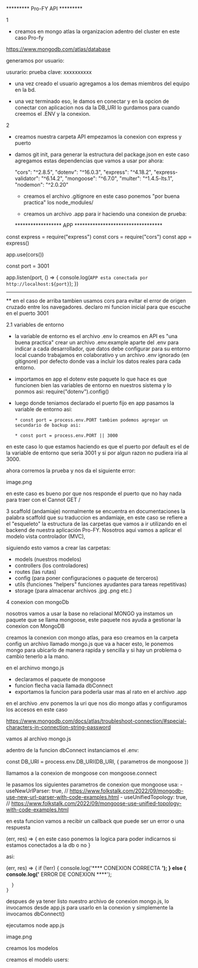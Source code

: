 *********    Pro-FY API    *********

1

- creamos en mongo atlas la organizacion adentro del cluster en este caso Pro-fy

https://www.mongodb.com/atlas/database

generamos por usuario:

usurario:   prueba
clave:   xxxxxxxxxx
- una vez creado el usuario agregamos a los demas miembros del equipo en la bd.

- una vez terminado eso, le damos en conectar y en la opcion de 
conectar con aplicacion nos da la DB_URI lo gurdamos para cuando creemos el .ENV y la conexion.


2 
- creamos nuestra carpeta API empezamos la conexion con express y puerto

- damos git init, para generar la estructura del package.json
en este caso agregamos estas dependencias que vamos a usar por ahora:

   "cors": "^2.8.5",
    "dotenv": "^16.0.3",
    "express": "^4.18.2",
    "express-validator": "^6.14.2",
    "mongoose": "^6.7.0",
    "multer": "^1.4.5-lts.1",
    "nodemon": "^2.0.20"

    - creamos el archivo .gitignore en este caso ponemos "por buena practica" los node_modules/

    - creamos un archivo .app para ir haciendo una conexion de prueba:

    ******************  APP **********************************

const express = require("express")
const cors = require("cors")
const app = express()



app.use(cors())


const port = 3001


app.listen(port, () => {
  console.log(`APP esta conectada por http://localhost:${port}`);
})

****************************************************************
** en el caso de arriba tambien usamos cors para evitar el error de origen cruzado entre los navegadores.
declaro mi funcion inicial para que escuche en el puerto 3001

2.1 
variables de entorno

- la variable de entorno es el archivo .env lo creamos en API es "una buena practica" crear un archivo .env.example aparte del .env para indicar a cada desarrollador, que datos debe configurar para su entorno local cuando trabajamos en colaborativo  y un archivo .env ignorado (en gitignore) por defecto donde vas a incluir los datos reales para cada entorno.

- importamos en app el dotenv este paquete lo que hace es que funcionen bien las variables de entorno en nuestros sistema y lo ponmos asi:
     require("dotenv").config()

- luego donde teniamos declarado el puerto fijo en app pasamos la variable de entorno asi:

      * const port = process.env.PORT tambien podemos agregar un secundario de backup asi:

      * const port = process.env.PORT || 3000

en este caso lo que estamos haciendo es que el puerto por default es el de la variable de entorno que seria 3001 y si por algun razon no pudiera iria al 3000.

ahora corremos la prueba y nos da el siguiente error:

image.png

en este caso es bueno por que nos responde el puerto que no hay nada para traer con el  Cannot GET /

3
scaffold (andamiaje)
normalmente se encuentra en documentaciones la palabra scaffold que su traduccion es andamiaje, en este caso se refiere a el "esqueleto" la estructura de las carpetas que vamos a ir utilizando en el backend de nuestra aplicación Pro-FY.
Nosotros aqui vamos a aplicar el modelo vista controlador (MVC), 

siguiendo esto vamos a crear las carpetas:

- models  (nuestros modelos)
- controllers (los controladores)
- routes      (las rutas)
- config      (para poner configuraciones o paquete de terceros)
- utils       (funciones "helpers" funciones ayudantes para tareas repetitivas)
- storage     (para almacenar archivos .jpg .png etc.)

4
conexion con mongoDb


nosotros vamos a usar la base no relacional MONGO ya instamos un paquete que se llama mongoose, este paquete nos ayuda a gestionar la conexion con MongoDB

creamos la conexion con mongo atlas, para eso creamos en la carpeta config un archivo llamado mongo.js que va a hacer esto, le ponemos mongo para ubicarlo de manera rapida y sencilla y si hay un problema o cambio tenerlo a la mano.

en el archinvo mongo.js
- declaramos el paquete de mongoose
- funcion flecha vacia llamada dbConnect
- exportamos la funcion para poderla usar mas al rato en el archivo .app 

en el archivo .env ponemos la uri que nos dio mongo atlas y configuramos los accesos en este caso <usuario>  <password>

https://www.mongodb.com/docs/atlas/troubleshoot-connection/#special-characters-in-connection-string-password

vamos al archivo mongo.js 

adentro de la funcion dbConnect instanciamos el .env:

  const DB_URI = process.env.DB_URI(DB_URI, {
    parametros de mongoose
  })

llamamos a la conexion de mongoose con mongoose.connect

le pasamos los siguientes parametros de conexion que mongoose usa:
      - useNewUrlParser: true, // https://www.folkstalk.com/2022/09/mongodb-use-new-url-parser-with-code-examples.html
      - useUnifiedTopology: true, // https://www.folkstalk.com/2022/09/mongoose-use-unified-topology-with-code-examples.html

  en esta funcion vamos a recibir un callback que puede ser un error o una respuesta

  (err, res) => {
    en este caso ponemos la logica para poder indicarnos si estamos conectados a la db o no
  }

  asi:

  (err, res) => {
      if (!err) {
        console.log('**** CONEXION CORRECTA ****');
      } else {
        console.log('**** ERROR DE CONEXION ****');

      }
    }

despues de ya tener listo nuestro archivo de conexion mongo.js, lo invocamos desde app.js para usarlo en la conexion  y simplemente la invocamos
  dbConnect()

ejecutamos node app.js

  image.png


creamos los modelos

creamos el modelo users:





  

  





